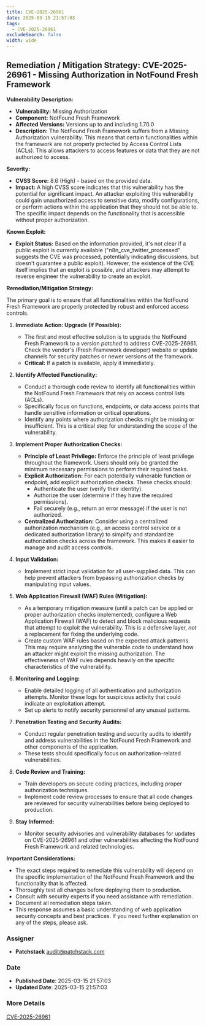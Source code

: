 ```yaml
---
title: CVE-2025-26961
date: 2025-03-15 21:57:03
tags:
  - CVE-2025-26961
excludeSearch: false
width: wide
---
```


## Remediation / Mitigation Strategy: CVE-2025-26961 - Missing Authorization in NotFound Fresh Framework

**Vulnerability Description:**

*   **Vulnerability:** Missing Authorization
*   **Component:** NotFound Fresh Framework
*   **Affected Versions:** Versions up to and including 1.70.0
*   **Description:** The NotFound Fresh Framework suffers from a Missing Authorization vulnerability. This means that certain functionalities within the framework are not properly protected by Access Control Lists (ACLs).  This allows attackers to access features or data that they are not authorized to access.

**Severity:**

*   **CVSS Score:** 8.6 (High) - based on the provided data.
*   **Impact:** A high CVSS score indicates that this vulnerability has the potential for significant impact.  An attacker exploiting this vulnerability could gain unauthorized access to sensitive data, modify configurations, or perform actions within the application that they should not be able to.  The specific impact depends on the functionality that is accessible without proper authorization.

**Known Exploit:**

*   **Exploit Status:** Based on the information provided, it's not clear if a public exploit is currently available ("n8n_cve_twitter_processed" suggests the CVE was processed, potentially indicating discussions, but doesn't guarantee a public exploit). However, the existence of the CVE itself implies that an exploit is possible, and attackers may attempt to reverse engineer the vulnerability to create an exploit.

**Remediation/Mitigation Strategy:**

The primary goal is to ensure that all functionalities within the NotFound Fresh Framework are properly protected by robust and enforced access controls.

1.  **Immediate Action: Upgrade (If Possible):**
    *   The first and most effective solution is to upgrade the NotFound Fresh Framework to a version *patched* to address CVE-2025-26961.  Check the vendor's (Fresh Framework developer) website or update channels for security patches or newer versions of the framework.
    *   **Critical:**  If a patch is available, apply it immediately.

2.  **Identify Affected Functionality:**
    *   Conduct a thorough code review to identify all functionalities within the NotFound Fresh Framework that rely on access control lists (ACLs).
    *   Specifically focus on functions, endpoints, or data access points that handle sensitive information or critical operations.
    *   Identify any points where authorization checks might be missing or insufficient.  This is a critical step for understanding the scope of the vulnerability.

3.  **Implement Proper Authorization Checks:**
    *   **Principle of Least Privilege:** Enforce the principle of least privilege throughout the framework. Users should only be granted the minimum necessary permissions to perform their required tasks.
    *   **Explicit Authorization:** For each potentially vulnerable function or endpoint, add explicit authorization checks.  These checks should:
        *   Authenticate the user (verify their identity).
        *   Authorize the user (determine if they have the required permissions).
        *   Fail securely (e.g., return an error message) if the user is not authorized.
    *   **Centralized Authorization:** Consider using a centralized authorization mechanism (e.g., an access control service or a dedicated authorization library) to simplify and standardize authorization checks across the framework.  This makes it easier to manage and audit access controls.

4.  **Input Validation:**
    *   Implement strict input validation for all user-supplied data. This can help prevent attackers from bypassing authorization checks by manipulating input values.

5.  **Web Application Firewall (WAF) Rules (Mitigation):**
    *   As a temporary mitigation measure (until a patch can be applied or proper authorization checks implemented), configure a Web Application Firewall (WAF) to detect and block malicious requests that attempt to exploit the vulnerability.  This is a defensive layer, *not* a replacement for fixing the underlying code.
    *   Create custom WAF rules based on the expected attack patterns.  This may require analyzing the vulnerable code to understand how an attacker might exploit the missing authorization.  The effectiveness of WAF rules depends heavily on the specific characteristics of the vulnerability.

6.  **Monitoring and Logging:**
    *   Enable detailed logging of all authentication and authorization attempts.  Monitor these logs for suspicious activity that could indicate an exploitation attempt.
    *   Set up alerts to notify security personnel of any unusual patterns.

7.  **Penetration Testing and Security Audits:**
    *   Conduct regular penetration testing and security audits to identify and address vulnerabilities in the NotFound Fresh Framework and other components of the application.
    *   These tests should specifically focus on authorization-related vulnerabilities.

8.  **Code Review and Training:**
    *   Train developers on secure coding practices, including proper authorization techniques.
    *   Implement code review processes to ensure that all code changes are reviewed for security vulnerabilities before being deployed to production.

9.  **Stay Informed:**
    *   Monitor security advisories and vulnerability databases for updates on CVE-2025-26961 and other vulnerabilities affecting the NotFound Fresh Framework and related technologies.

**Important Considerations:**

*   The exact steps required to remediate this vulnerability will depend on the specific implementation of the NotFound Fresh Framework and the functionality that is affected.
*   Thoroughly test all changes before deploying them to production.
*   Consult with security experts if you need assistance with remediation.
*   Document all remediation steps taken.
*   This response assumes a basic understanding of web application security concepts and best practices. If you need further explanation on any of the steps, please ask.

### Assigner
- **Patchstack** <audit@patchstack.com>

### Date
- **Published Date**: 2025-03-15 21:57:03
- **Updated Date**: 2025-03-15 21:57:03

### More Details
[CVE-2025-26961](https://www.cvedetails.com/cve/CVE-2025-26961)